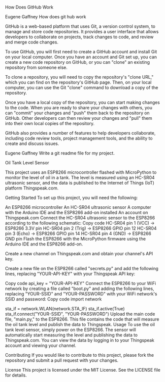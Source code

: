 
How Does GitHub Work


Eugene Gaffney
How does git hub work 

GitHub is a web-based platform that uses Git, a version control system, to manage and store code repositories. It provides a user interface that allows developers to collaborate on projects, track changes to code, and review and merge code changes.

To use GitHub, you will first need to create a GitHub account and install Git on your local computer. Once you have an account and Git set up, you can create a new code repository on GitHub, or you can "clone" an existing repository from someone else.

To clone a repository, you will need to copy the repository's "clone URL," which you can find on the repository's GitHub page. Then, on your local computer, you can use the Git "clone" command to download a copy of the repository.

Once you have a local copy of the repository, you can start making changes to the code. When you are ready to share your changes with others, you can "commit" your changes and "push" them back to the repository on GitHub. Other developers can then review your changes and "pull" them into their own local copies of the repository.

GitHub also provides a number of features to help developers collaborate, including code review tools, project management tools, and the ability to create and discuss issues.




Eugene Gaffney
Write a git readme file for my project.

Oil Tank Level Sensor

This project uses an ESP8266 microcontroller flashed with MicroPython to monitor the level of oil in a tank. The level is measured using an HC-SR04 ultrasonic sensor, and the data is published to the Internet of Things (IoT) platform Thingspeak.com.

Getting Started
To set up this project, you will need the following:

An ESP8266 microcontroller
An HC-SR04 ultrasonic sensor
A computer with the Arduino IDE and the ESP8266 add-on installed
An account on Thingspeak.com
Connect the HC-SR04 ultrasonic sensor to the ESP8266 according to the following schematic:
Copy code
HC-SR04 pin 1 (VCC) -> ESP8266 3.3V pin
HC-SR04 pin 2 (Trig) -> ESP8266 GPIO pin 12
HC-SR04 pin 3 (Echo) -> ESP8266 GPIO pin 14
HC-SR04 pin 4 (GND) -> ESP8266 GND pin
Flash the ESP8266 with the MicroPython firmware using the Arduino IDE and the ESP8266 add-on.

Create a new channel on Thingspeak.com and obtain your channel's API key.

Create a new file on the ESP8266 called "secrets.py" and add the following lines, replacing "YOUR-API-KEY" with your Thingspeak API key:

Copy code
api_key = "YOUR-API-KEY"
Connect the ESP8266 to your WiFi network by creating a file called "boot.py" and adding the following lines, replacing "YOUR-SSID" and "YOUR-PASSWORD" with your WiFi network's SSID and password:
Copy code
import network

sta_if = network.WLAN(network.STA_IF)
sta_if.active(True)
sta_if.connect("YOUR-SSID", "YOUR-PASSWORD")
Upload the main code file, "main.py," to the ESP8266. This file contains the code that will measure the oil tank level and publish the data to Thingspeak.
Usage
To use the oil tank level sensor, simply power on the ESP8266. The sensor will automatically start measuring the level and publishing the data to Thingspeak.com. You can view the data by logging in to your Thingspeak account and viewing your channel.

Contributing
If you would like to contribute to this project, please fork the repository and submit a pull request with your changes.

License
This project is licensed under the MIT License. See the LICENSE file for details.

